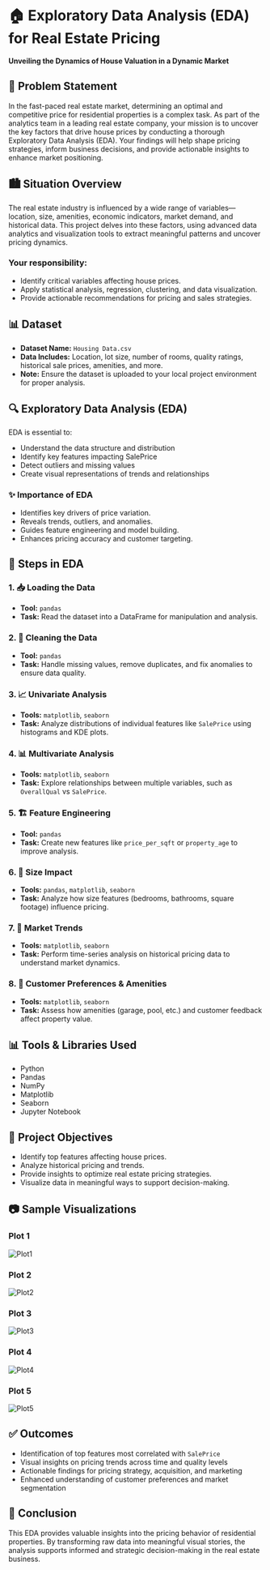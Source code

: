 # 🏠 Exploratory Data Analysis (EDA) for Real Estate Pricing
**Unveiling the Dynamics of House Valuation in a Dynamic Market**

## 📌 Problem Statement
In the fast-paced real estate market, determining an optimal and competitive price for residential properties is a complex task. As part of the analytics team in a leading real estate company, your mission is to uncover the key factors that drive house prices by conducting a thorough Exploratory Data Analysis (EDA). Your findings will help shape pricing strategies, inform business decisions, and provide actionable insights to enhance market positioning.

## 🏙️ Situation Overview
The real estate industry is influenced by a wide range of variables—location, size, amenities, economic indicators, market demand, and historical data. This project delves into these factors, using advanced data analytics and visualization tools to extract meaningful patterns and uncover pricing dynamics.

### Your responsibility:

* Identify critical variables affecting house prices.
* Apply statistical analysis, regression, clustering, and data visualization.
* Provide actionable recommendations for pricing and sales strategies.

## 📊 Dataset
- **Dataset Name:** `Housing Data.csv`
- **Data Includes:** Location, lot size, number of rooms, quality ratings, historical sale prices, amenities, and more.
- **Note:** Ensure the dataset is uploaded to your local project environment for proper analysis.


## 🔍 Exploratory Data Analysis (EDA)
EDA is essential to:
- Understand the data structure and distribution
- Identify key features impacting SalePrice
- Detect outliers and missing values
- Create visual representations of trends and relationships


### ✨ Importance of EDA
* Identifies key drivers of price variation.
* Reveals trends, outliers, and anomalies.
* Guides feature engineering and model building.
* Enhances pricing accuracy and customer targeting.

## 📌 Steps in EDA
### 1. 📥 **Loading the Data**
- **Tool:** `pandas`
- **Task:** Read the dataset into a DataFrame for manipulation and analysis.

### 2. 🧹 **Cleaning the Data**
- **Tool:** `pandas`
- **Task:** Handle missing values, remove duplicates, and fix anomalies to ensure data quality.


### 3. 📈 **Univariate Analysis**
- **Tools:** `matplotlib`, `seaborn`
- **Task:** Analyze distributions of individual features like `SalePrice` using histograms and KDE plots.

### 4. 📊 **Multivariate Analysis**
- **Tools:** `matplotlib`, `seaborn`
- **Task:** Explore relationships between multiple variables, such as `OverallQual` vs `SalePrice`.

### 5. 🏗️ **Feature Engineering**
- **Tool:** `pandas`
- **Task:** Create new features like `price_per_sqft` or `property_age` to improve analysis.


### 6. 📐 **Size Impact**
- **Tools:** `pandas`, `matplotlib`, `seaborn`
- **Task:** Analyze how size features (bedrooms, bathrooms, square footage) influence pricing.


### 7. 📆 **Market Trends**
- **Tools:** `matplotlib`, `seaborn`
- **Task:** Perform time-series analysis on historical pricing data to understand market dynamics.


### 8. 💬 **Customer Preferences & Amenities**
- **Tools:** `matplotlib`, `seaborn`
- **Task:** Assess how amenities (garage, pool, etc.) and customer feedback affect property value.

## 📊 Tools & Libraries Used

- Python
- Pandas
- NumPy
- Matplotlib
- Seaborn
- Jupyter Notebook

## 📌 Project Objectives
* Identify top features affecting house prices.
* Analyze historical pricing and trends.
* Provide insights to optimize real estate pricing strategies.
* Visualize data in meaningful ways to support decision-making.


## 📷 Sample Visualizations
### Plot 1
![Plot1](assets/plot1.PNG)

### Plot 2
![Plot2](assets/plot2.PNG)

### Plot 3
![Plot3](assets/plot3.PNG)

### Plot 4
![Plot4](assets/plot4.PNG)

### Plot 5
![Plot5](assets/plot5.PNG)

## ✅ Outcomes
- Identification of top features most correlated with `SalePrice`
- Visual insights on pricing trends across time and quality levels
- Actionable findings for pricing strategy, acquisition, and marketing
- Enhanced understanding of customer preferences and market segmentation

## 📌 Conclusion

This EDA provides valuable insights into the pricing behavior of residential properties. By transforming raw data into meaningful visual stories, the analysis supports informed and strategic decision-making in the real estate business.
